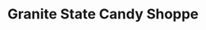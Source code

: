 ---
title: "Granite State Candy Shoppe"
url: /concord/granite-state-candy-shoppe/
shop: confectionery
---